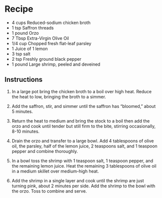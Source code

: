 # Recipe

- 4 cups Reduced-sodium chicken broth
- 1 tsp Saffron threads
- 1 pound Orzo
- 7 Tbsp Extra-Virgin Olive Oil
- 1/4 cup Chopped fresh flat-leaf parsley
- 1 Juice of 1 lemon
- 3 tsp salt
- 2 tsp Freshly ground black pepper
- 1 pound Large shrimp, peeled and deveined

## Instructions

1. In a large pot bring the chicken broth to a boil over high heat. Reduce the heat to low, bringing
the broth to a simmer. 

2. Add the saffron, stir, and simmer until the saffron has “bloomed,” about
5 minutes. 

3. Return the heat to medium and bring the stock to a boil then add the orzo and cook
until tender but still firm to the bite, stirring occasionally, 8-10 minutes. 

4. Drain the orzo and transfer to a large bowl. Add 4 tablespoons of olive oil, the parsley, half of the lemon juice, 2
teaspoons salt, and 1 teaspoon pepper and combine thoroughly.

5. In a bowl toss the shrimp with 1 teaspoon salt, 1 teaspoon pepper, and the remaining lemon
juice. Heat the remaining 3 tablespoons of olive oil in a medium skillet over medium-high heat.

6. Add the shrimp in a single layer and cook until the shrimp are just turning pink, about 2 minutes
per side. Add the shrimp to the bowl with the orzo. Toss to combine and serve.

